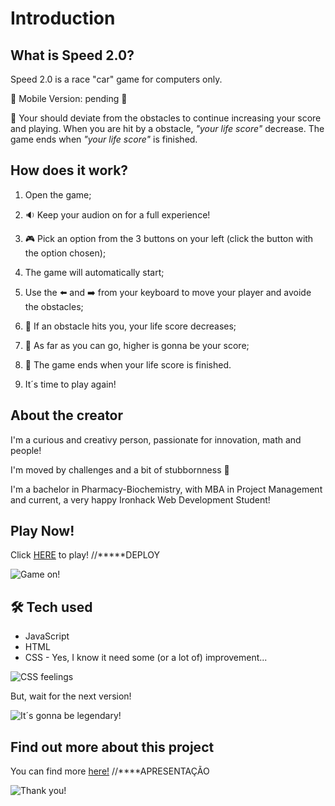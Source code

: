 # Introduction

## What is Speed 2.0?

Speed 2.0 is a race "car" game for computers only.

🚧 Mobile Version: pending 🚧

🎯 Your should deviate from the obstacles to continue increasing your score and playing. When you are hit by a obstacle, *"your life score"* decrease. The game ends when *"your life score"* is finished.

  

## How does it work?

1. Open the game;

2. 🔉 Keep your audion on for a full experience!

3. 🎮 Pick an option from the 3 buttons on your left (click the button with the option chosen);

4. The game will automatically start;

5. Use the ⬅️ and ➡️ from your keyboard to move your player and avoide the obstacles;

6. 🚧 If an obstacle hits you, your life score decreases;

7. 🏁 As far as you can go, higher is gonna be your score;

8. 👾 The game ends when your life score is finished.

9. It´s time to play again!


## About the creator

I'm a curious and creativy person, passionate for innovation, math and people!

I'm moved by challenges and a bit of stubbornness 😬

I'm a bachelor in Pharmacy-Biochemistry, with MBA in Project Management and current, a very happy Ironhack Web Development Student!

  

## Play Now!

Click [HERE](https://flememaia.github.io/speed-2.0-the-game/) to play! //*****DEPLOY

![Game on!](https://media.giphy.com/media/WwYVr6xxZiX5jAKk5V/giphy.gif)

  

## 🛠 Tech used

 - JavaScript
 - HTML
 - CSS - Yes, I know it need some (or a lot of) improvement...

![CSS feelings](https://media.giphy.com/media/YFkpsHWCsNUUo/giphy.gif)

But, wait for the next version!

![It´s gonna be legendary!](https://media.giphy.com/media/4jzV9HSPBBiko/giphy.gif)

  

## Find out more about this project

You can find more [here!](https://docs.google.com/presentation/d/1LBvBK6YFft0p050p1M8BiEgSK4whJES0CEKOshCS2Rs/edit?usp=sharing) //****APRESENTAÇÃO

![Thank you!](https://media.giphy.com/media/M9NbzZjAcxq9jS9LZJ/giphy.gif)